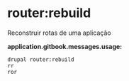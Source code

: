 # router:rebuild
Reconstruir rotas de uma aplicação

**application.gitbook.messages.usage:**
```
drupal router:rebuild
rr
ror
```
